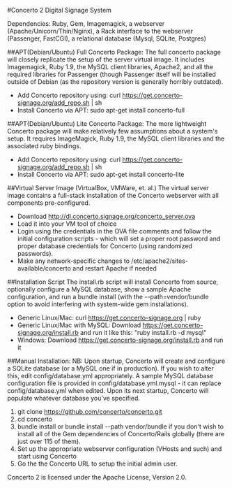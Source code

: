 #Concerto 2 Digital Signage System

Dependencies: Ruby, Gem, Imagemagick, a webserver (Apache/Unicorn/Thin/Nginx), a Rack interface to the webserver (Passenger, FastCGI), a relational database (Mysql, SQLite, Postgres)

##APT(Debian/Ubuntu) Full Concerto Package:
The full concerto package will closely replicate the setup of the server virtual image. It includes Imagemagick, Ruby 1.9, the MySQL client libraries, Apache2, and all the required libraries for Passenger (though Passenger itself will be installed outside of Debian (as the repository version is generally horribly outdated). 

* Add Concerto repository using: curl https://get.concerto-signage.org/add_repo.sh | sh
* Install Concerto via APT: sudo apt-get install concerto-full

##APT(Debian/Ubuntu) Lite Concerto Package:
The more lightweight Concerto package will make relatively few assumptions about a system's setup. It requires ImageMagick, Ruby 1.9, the MySQL client libraries and the associated ruby bindings.

* Add Concerto repository using: curl https://get.concerto-signage.org/add_repo.sh | sh
* Install Concerto via APT: sudo apt-get install concerto-lite

##Virtual Server Image (VirtualBox, VMWare, et. al.)
The virtual server image contains a full-stack installation of the Concerto webserver with all components pre-configured.
* Download http://dl.concerto.signage.org/concerto_server.ova
* Load it into your VM tool of choice
* Login using the credentials in the OVA file comments and follow the initial configuration scripts - which will set a proper root password and proper database credentials for Concerto (using randomized passwords).
* Make any network-specific changes to /etc/apache2/sites-available/concerto and restart Apache if needed

##Installation Script
The install.rb script will install Concerto from source, optionally configure a MySQL database, show a sample Apache configuration, and run a bundle install (with the --path=vendor/bundle option to avoid interfering with system-wide gem installations).

* Generic Linux/Mac: curl https://get.concerto-signage.org | ruby
* Generic Linux/Mac with MySQL: Download https://get.concerto-signage.org/install.rb and run it like this: "ruby install.rb -d mysql"
* Windows: Download https://get.concerto-signage.org/install.rb and run it

##Manual Installation:
NB: Upon startup, Concerto will create and configure a SQLite database (or a MySQL one if in production). If you wish to alter this, edit config/database.yml appropriately. 
A sample MySQL database configuration file is provided in config/database.yml.mysql - it can replace config/database.yml when edited.
Upon its next startup, Concerto will populate whatever database you've specified.

1. git clone https://github.com/concerto/concerto.git
2. cd concerto
3. bundle install or bundle install --path vendor/bundle if you don't wish to install all of the Gem dependencies of Concerto/Rails globally (there are just over 115 of them).
4. Set up the appropriate webserver configuration (VHosts and such) and start using Concerto
5. Go the the Concerto URL to setup the initial admin user.

Concerto 2 is licensed under the Apache License, Version 2.0.
